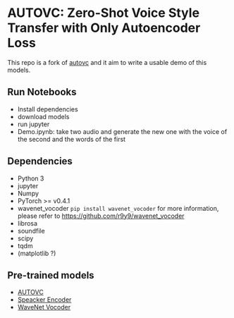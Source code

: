 # AUTOVC: Zero-Shot Voice Style Transfer with Only Autoencoder Loss
This repo is a fork of [autovc](https://github.com/auspicious3000/autovc) and it aim to write a usable demo of this models.

## Run Notebooks
- Install dependencies
- download models
- run jupyter
- Demo.ipynb: take two audio and generate the new one with the voice of the second and the words of the first

## Dependencies
- Python 3
- jupyter
- Numpy
- PyTorch >= v0.4.1
- wavenet_vocoder ```pip install wavenet_vocoder```
  for more information, please refer to https://github.com/r9y9/wavenet_vocoder
- librosa
- soundfile
- scipy
- tqdm
- (matplotlib ?)

## Pre-trained models
* [AUTOVC](https://github.com/nicolalandro/autovc/releases/download/0.1/autovc.ckpt)
* [Speacker Encoder](https://github.com/nicolalandro/autovc/releases/download/0.1/3000000-BL.ckpt)
* [WaveNet Vocoder](https://github.com/nicolalandro/autovc/releases/download/0.1/checkpoint_step001000000_ema.pth)

